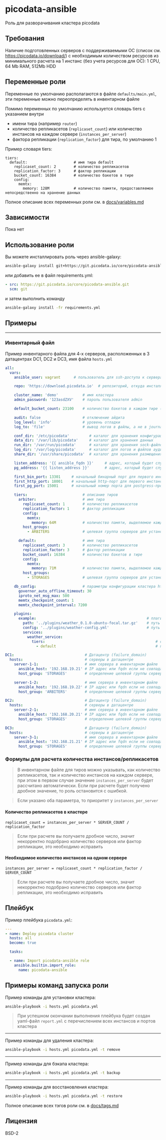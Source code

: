 # picodata-ansible

Роль для разворачивания кластера picodata

## Требования

Наличие подготовленных серверов с поддерживаемыми ОС (список см. https://picodata.io/download/) с необходимым количеством ресурсов из минимального расчета на 1 инстанс (без учета ресурсов для ОС): 1 CPU, 64 Mb RAM, 512Mb HDD

## Переменные роли

Переменные по умолчанию располагаются в файле `defaults/main.yml`, эти переменные можно переопределять в инвентарном файле

Помимо переменных по умолчанию используется словарь tiers с указанием внутри 
- имени тира (например `router`)
- количество репликасетов (`replicaset_count`) или количество инстансов на каждом сервере (`instances_per_server`)
- фактора репликации (`replication_factor`) для тира, по умолчанию 1

Пример словаря tiers:
```
tiers:
  default:                     # имя тира default
    replicaset_count: 2        # количество репликасетов
    replication_factor: 3      # фактор репликации
    bucket_count: 16384        # количество бакетов в тире
    config:
      memtx:
        memory: 128M           # количество памяти, предоставляемое непосредственно на хранение данных
```

Полное описание всех переменных роли см. в [docs/variables.md](docs/variables.md)

## Зависимости

Пока нет


## Использование роли

Вы можете инсталлировать роль через ansible-galaxy:


```bash
ansible-galaxy install git+https://git.picodata.io/core/picodata-ansible.git
```

или добавить ее в файл requirements.yml:

```yml
- src: https://git.picodata.io/core/picodata-ansible.git
  scm: git
```

и затем выполнить команду
```bash
ansible-galaxy install -fr requirements.yml
```

## Примеры
----------------

### Инвентарный файл

Пример инвентарного файла для 4-х серверов, расположенных в 3 датацентрах DC1, DC2 и DC3, имя файла `hosts.yml`
```yml
all:
  vars:
    ansible_user: vagrant      # пользователь для ssh-доступа к серверам           

    repo: 'https://download.picodata.io'  # репозиторий, откуда инсталлировать пакет picodata

    cluster_name: 'demo'           # имя кластера
    admin_password: '123asdZXV'    # пароль пользователя admin

    default_bucket_count: 23100    # количество бакетов в каждом тире (по умолчанию 30000)

    audit: false                   # отключение айдита
    log_level: 'info'              # уровень отладки
    log_to: 'file'                 # вывод логов в файлы, а не в journald

    conf_dir: '/etc/picodata'         # каталог для хранения конфигурационных файлов
    data_dir: '/var/lib/picodata'     # каталог для хранения данных
    run_dir: '/var/run/picodata'      # каталог для хранения sock-файлов
    log_dir: '/var/log/picodata'      # каталог для логов и файлов аудита
    share_dir: '/usr/share/picodata'  # каталог для хранения размещения служебных данных (плагинов)

    listen_address: '{{ ansible_fqdn }}'     # адрес, который будет слушать инстанс. Для IP указать {{ansible_default_ipv4.address}}
    pg_address: '{{ listen_address }}'       # адрес, который будет слушать postgress-протокола инстанса

    first_bin_port: 13301     # начальный бинарный порт для первого инстанса
    first_http_port: 18001    # начальный http-порт для первого инстанса для веб-интерфейса
    first_pg_port: 15001      # начальный номер порта для postgress-протокола инстансов кластера

    tiers:                         # описание тиров
      arbiter:                     # имя тира
        replicaset_count: 1        # количество репликасетов
        replication_factor: 1      # фактор репликации
        config:
          memtx:
            memory: 64M            # количество памяти, выделяемое каждому инстансу тира
        host_groups:
          - ARBITERS               # целевая группа серверов для установки инстанса

      default:                     # имя тира
        replicaset_count: 3        # количество репликасетов
        replication_factor: 3      # фактор репликации
        bucket_count: 16384        # количество бакетов в тире
        config:
          memtx:
            memory: 71M            # количество памяти, выделяемое каждому инстансу тира
        host_groups:
          - STORAGES               # целевая группа серверов для установки инстанса

    db_config:                     # параметры конфигурации кластера https://docs.picodata.io/picodata/stable/reference/db_config/
      governor_auto_offline_timeout: 30
      iproto_net_msg_max: 500
      memtx_checkpoint_count: 1
      memtx_checkpoint_interval: 7200

    plugins:
      example:                                                  # плагин
        path: '../plugins/weather_0.1.0-ubuntu-focal.tar.gz'    # путь до пакета плагина
        config: '../plugins/weather-config.yml'                 # путь до файла с настройками плагина
        services:
          weather_service:
            tiers:                                                  # список тиров, в которые установливается служба плагина (см. документацию к плагину)
              - default                                             # по умолчанию - default

DC1:                                # Датацентр (failure_domain)
  hosts:                            # серверы в датацентре
    server-1-1:                     # имя сервера в инвентарном файле
      ansible_host: '192.168.19.21' # IP адрес или fqdn если не совпадает с предыдущей строкой
      host_group: 'STORAGES'        # определение целевой группы серверов для установки инстансов

    server-1-2:                     # имя сервера в инвентарном файле
      ansible_host: '192.168.19.22' # IP адрес или fqdn если не совпадает с предыдущей строкой
      host_group: 'ARBITERS'        # определение целевой группы серверов для установки инстансов

DC2:                                # Датацентр (failure_domain)
  hosts:                            # серверы в датацентре
    server-2-1:                     # имя сервера в инвентарном файле
      ansible_host: '192.168.20.21' # IP адрес или fqdn если не совпадает с предыдущей строкой
      host_group: 'STORAGES'        # определение целевой группы серверов для установки инстансов

DC3:                                # Датацентр (failure_domain)
  hosts:                            # серверы в датацентре
    server-3-1:                     # имя сервера в инвентарном файле
      ansible_host: '192.168.21.21' # IP адрес или fqdn если не совпадает с предыдущей строкой
      host_group: 'STORAGES'        # определение целевой группы серверов для установки инстансов
```

### Формулы для расчета количества инстансов/репликасетов

> В инвентарном файле для тиров можно указывать, как количество репликасетов, так и количество инстансов на каждом сервере, при этом в первом случае значение `instances_per_server` будет рассчитано автоматически. Если при расчете будет получено дробное значение, то роль остановится с ошибкой.

> Если указано оба параметра, то приоритет у `instances_per_server`

#### Количество репликасетов в кластере
```
replicaset_count = instances_per_server * SERVER_COUNT / replication_factor
```

> Если при расчете вы получаете дробное число, значит некорректно подобрано количество серверов или фактор репликации, это необходимо исправить

#### Необходимое количество инстансов на одном сервере
```
instances_per_server = replicaset_count * replication_factor / SERVER_COUNT
```

> Если при расчете вы получаете дробное число, значит некорректно подобрано количество серверов или фактор репликации, это необходимо исправить


## Плейбук

Пример плейбука `picodata.yml`:
```yml
---
- name: Deploy picodata cluster
  hosts: all
  become: true

  tasks:

  - name: Import picodata-ansible role
    ansible.builtin.import_role:
      name: picodata-ansible
```

## Примеры команд запуска роли

Пример команды для установки кластера:
```bash
ansible-playbook -i hosts.yml picodata.yml
```

> При успешном окончании выполнения плейбука будет создан yaml-файл `report.yml` с перечислением всех инстансов и портов кластера

---

Пример команды для удаления кластера:
```bash
ansible-playbook -i hosts.yml picodata.yml -t remove
```

---

Пример команды для бэкапа кластера:
```bash
ansible-playbook -i hosts.yml picodata.yml -t backup
```

---

Пример команды для восстановления кластера:
```bash
ansible-playbook -i hosts.yml picodata.yml -t restore
```

Полное описание всех тэгов роли см. в [docs/tags.md](docs/tags.md)


## Лицензия

BSD-2
